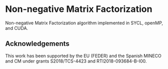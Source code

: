 # Non-negative Matrix Factorization
Non-negative Matrix Factorization algorithm implemented in SYCL, openMP, and CUDA.

## Acknowledgements
This work has been supported by the EU (FEDER) and the Spanish MINECO and CM under grants S2018/TCS-4423 and RTI2018-093684-B-I00.
